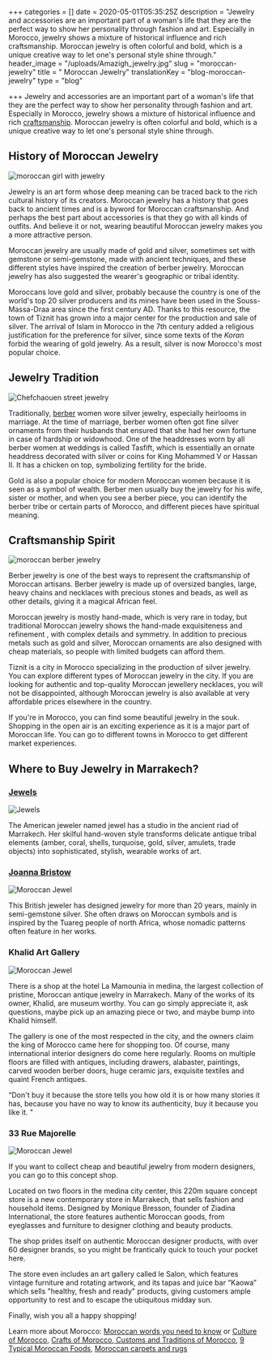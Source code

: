 +++
categories = []
date = 2020-05-01T05:35:25Z
description = "Jewelry and accessories are an important part of a woman's life that they are the perfect way to show her personality through fashion and art. Especially in Morocco, jewelry shows a mixture of historical influence and rich craftsmanship. Moroccan jewelry is often colorful and bold, which is a unique creative way to let one's personal style shine through."
header_image = "/uploads/Amazigh_jewelry.jpg"
slug = "moroccan-jewelry"
title = " Moroccan Jewelry"
translationKey = "blog-moroccan-jewelry"
type = "blog"

+++
Jewelry and accessories are an important part of a woman's life that they are the perfect way to show her personality through fashion and art. Especially in Morocco, jewelry shows a mixture of historical influence and rich [craftsmanship](/en/blog/crafts-of-morocco/ "Crafts of Morocco"). Moroccan jewelry is often colorful and bold, which is a unique creative way to let one's personal style shine through.

## **History of Moroccan Jewelry**

![moroccan girl with jewelry](/uploads/L'%C3%A9ventail.jpg "moroccan girl with jewelry")

Jewelry is an art form whose deep meaning can be traced back to the rich cultural history of its creators. Moroccan jewelry has a history that goes back to ancient times and is a byword for Moroccan craftsmanship. And perhaps the best part about accessories is that they go with all kinds of outfits. And believe it or not, wearing beautiful Moroccan jewelry makes you a more attractive person.

Moroccan jewelry are usually made of gold and silver, sometimes set with gemstone or semi-gemstone, made with ancient techniques, and these different styles have inspired the creation of berber jewelry. Moroccan jewelry has also suggested the wearer's geographic or tribal identity.

Moroccans love gold and silver, probably because the country is one of the world's top 20 silver producers and its mines have been used in the Souss-Massa-Draa area since the first century AD. Thanks to this resource, the town of Tiznit has grown into a major center for the production and sale of silver. The arrival of Islam in Morocco in the 7th century added a religious justification for the preference for silver, since some texts of the _Koran_ forbid the wearing of gold jewelry. As a result, silver is now Morocco's most popular choice.

## **Jewelry Tradition**

![Chefchaouen street jewelry](/uploads/Shopping-chefchaouen-morocco.jpg "Chefchaouen street jewelry")

Traditionally, [berber](/en/blog/what-do-you-know-about-the-berber-people/ "What do you know about the Berber people?") women wore silver jewelry, especially heirlooms in marriage. At the time of marriage, berber women often got fine silver ornaments from their husbands that ensured that she had her own fortune in case of hardship or widowhood. One of the headdresses worn by all berber women at weddings is called Tasfift, which is essentially an ornate headdress decorated with silver or coins for King Mohammed V or Hassan II. It has a chicken on top, symbolizing fertility for the bride.

Gold is also a popular choice for modern Moroccan women because it is seen as a symbol of wealth. Berber men usually buy the jewelry for his wife, sister or mother, and when you see a berber piece, you can identify the berber tribe or certain parts of Morocco, and different pieces have spiritual meaning.

## **Craftsmanship Spirit**

![moroccan berber jewelry](/uploads/Salhayat-Musée_du_quai_Branly.jpg "moroccan berber jewelry")

Berber jewelry is one of the best ways to represent the craftsmanship of Moroccan artisans. Berber jewelry is made up of oversized bangles, large, heavy chains and necklaces with precious stones and beads, as well as other details, giving it a magical African feel.

Moroccan jewelry is mostly hand-made, which is very rare in today, but traditional Moroccan jewelry shows the hand-made exquisiteness and refinement , with complex details and symmetry. In addition to precious metals such as gold and silver, Moroccan ornaments are also designed with cheap materials, so people with limited budgets can afford them.

Tiznit is a city in Morocco specializing in the production of silver jewelry. You can explore different types of Moroccan jewelry in the city. If you are looking for authentic and top-quality Moroccan jewellery necklaces, you will not be disappointed, although Moroccan jewelry is also available at very affordable prices elsewhere in the country.

If you're in Morocco, you can find some beautiful jewelry in the souk. Shopping in the open air is an exciting experience as it is a major part of Moroccan life. You can go to different towns in Morocco to get different market experiences.

## **Where to Buy Jewelry in Marrakech?**

### [**Jewels**](https://jewelsarts.com/)

![Jewels](/uploads/jewels-2.jpg "Jewels 1")

The American jeweler named jewel has a studio in the ancient riad of Marrakech. Her skilful hand-woven style transforms delicate antique tribal elements (amber, coral, shells, turquoise, gold, silver, amulets, trade objects) into sophisticated, stylish, wearable works of art.

### [**Joanna Bristow**](http://www.joannabristowjewellery.com/)

![Moroccan Jewel](/uploads/necklace.jpg "Moroccan Jewel")

This British jeweler has designed jewelry for more than 20 years, mainly in semi-gemstone silver. She often draws on Moroccan symbols and is inspired by the Tuareg people of north Africa, whose nomadic patterns often feature in her works.

### **Khalid Art Gallery**

![Moroccan Jewel](/uploads/jewels.jpg "Moroccan Jewel 2")

There is a shop at the hotel La Mamounia in medina, the largest collection of pristine, Moroccan antique jewelry in Marrakech. Many of the works of its owner, Khalid, are museum worthy. You can go simply appreciate it, ask questions, maybe pick up an amazing piece or two, and maybe bump into Khalid himself.

The gallery is one of the most respected in the city, and the owners claim the king of Morocco came here for shopping too. Of course, many international interior designers do come here regularly. Rooms on multiple floors are filled with antiques, including drawers, alabaster, paintings, carved wooden berber doors, huge ceramic jars, exquisite textiles and quaint French antiques.

“Don't buy it because the store tells you how old it is or how many stories it has, because you have no way to know its authenticity, buy it because you like it. "

### **33 Rue Majorelle**

![Moroccan Jewel](/uploads/earing-jewellery.jpg "Moroccan Jewel 3")

If you want to collect cheap and beautiful jewelry from modern designers, you can go to this concept shop.

Located on two floors in the medina city center, this 220m square concept store is a new contemporary store in Marrakech, that sells fashion and household items. Designed by Monique Bresson, founder of Ziadina International, the store features authentic Moroccan goods, from eyeglasses and furniture to designer clothing and beauty products.

The shop prides itself on authentic Moroccan designer products, with over 60 designer brands, so you might be frantically quick to touch your pocket here.

The store even includes an art gallery called le Salon, which features vintage furniture and rotating artwork, and its tapas and juice bar “Kaowa” which sells "healthy, fresh and ready" products, giving customers ample opportunity to rest and to escape the ubiquitous midday sun.

Finally, wish you all a happy shopping!

Learn more about Morocco: [Moroccan words you need to know](/en/blog/moroccan-words-you-need-to-know/ "Moroccan words you need to know") or [Culture of Morocco](/en/blog/culture-of-morocco/ "Culture of Morocco"), [Crafts of Morocco](/en/blog/crafts-of-morocco/ "Crafts of Morocco"),[ Customs and Traditions of Morocco](/en/blog/customs-and-traditions-of-morocco/ "Customs and Traditions of Morocco "), [9 Typical Moroccan Foods](/en/blog/9-typical-moroccan-foods/ "9 Typical Moroccan Foods "), [Moroccan carpets and rugs](/en/blog-moroccan-carpets-and-rugs/ "Moroccan carpets and rugs")